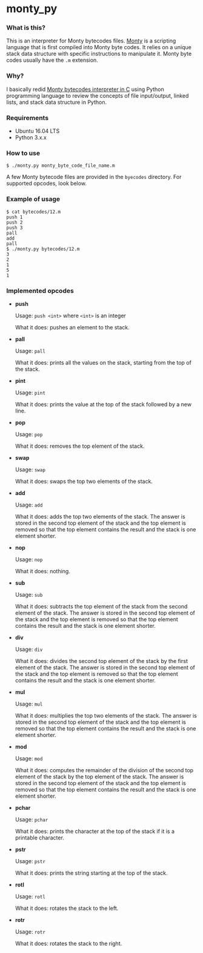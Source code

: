 # monty_py

### What is this?
This is an interpreter for Monty bytecodes files. [Monty](http://montyscoconut.github.io/) is a scripting language that is first compiled into Monty byte codes. It relies on a unique stack data structure with specific instructions to manipulate it. Monty byte codes usually have the `.m` extension.

### Why?
I basically redid [Monty bytecodes interpreter in C](https://github.com/ad-egg/monty) using Python programming language to review the concepts of file input/output, linked lists, and stack data structure in Python.

### Requirements
- Ubuntu 16.04 LTS
- Python 3.x.x

### How to use
`$ ./monty.py monty_byte_code_file_name.m`

A few Monty bytecode files are provided in the `byecodes` directory. For supported opcodes, look below.

### Example of usage
```
$ cat bytecodes/12.m
push 1
push 2
push 3
pall
add
pall
$ ./monty.py bytecodes/12.m
3
2
1
5
1
```

### Implemented opcodes
- **push**

  Usage: `push <int>` where `<int>` is an integer

  What it does: pushes an element to the stack.

- **pall**

  Usage: `pall`

  What it does: prints all the values on the stack, starting from the top of the stack.

- **pint**

  Usage: `pint`

  What it does: prints the value at the top of the stack followed by a new line.

- **pop**

  Usage: `pop`

  What it does: removes the top element of the stack.

- **swap**

  Usage: `swap`

  What it does: swaps the top two elements of the stack.

- **add**

  Usage: `add`

  What it does: adds the top two elements of the stack. The answer is stored in the second top element of the stack and the top element is removed so that the top element contains the result and the stack is one element shorter.

- **nop**

  Usage: `nop`

  What it does: nothing.

- **sub**

  Usage: `sub`

  What it does: subtracts the top element of the stack from the second element of the stack. The answer is stored in the second top element of the stack and the top element is removed so that the top element contains the result and the stack is one element shorter.

- **div**

  Usage: `div`

  What it does: divides the second top element of the stack by the first element of the stack. The answer is stored in the second top element of the stack and the top element is removed so that the top element contains the result and the stack is one element shorter.

- **mul**

  Usage: `mul`

  What it does: multiplies the top two elements of the stack. The answer is stored in the second top element of the stack and the top element is removed so that the top element contains the result and the stack is one element shorter.

- **mod**

  Usage: `mod`

  What it does: computes the remainder of the division of the second top element of the stack by the top element of the stack. The answer is stored in the second top element of the stack and the top element is removed so that the top element contains the result and the stack is one element shorter.

- **pchar**

  Usage: `pchar`

  What it does: prints the character at the top of the stack if it is a printable character.

- **pstr**

  Usage: `pstr`

  What it does: prints the string starting at the top of the stack.

- **rotl**

  Usage: `rotl`

  What it does: rotates the stack to the left.

- **rotr**

  Usage: `rotr`

  What it does: rotates the stack to the right.
